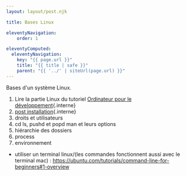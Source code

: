 ```yaml
---
layout: layout/post.njk

title: Bases Linux

eleventyNavigation:
    order: 1

eleventyComputed:
  eleventyNavigation:
    key: "{{ page.url }}"
    title: "{{ title | safe }}"
    parent: "{{ '../' | siteUrl(page.url) }}"
---
```


Bases d'un système Linux.

1. Lire la partie Linux du tutoriel [Ordinateur pour le développement](/tutoriels/ordinateur-développement){.interne}
2. [post installation](post-installation){.interne}
3. droits et utilisateurs
4. cd ls, pushd et popd man et leurs options
5. hiérarchie des dossiers
6. process
7. environnement

* utiliser un terminal linux/(les commandes fonctionnent aussi avec le terminal mac) : <https://ubuntu.com/tutorials/command-line-for-beginners#1-overview>
